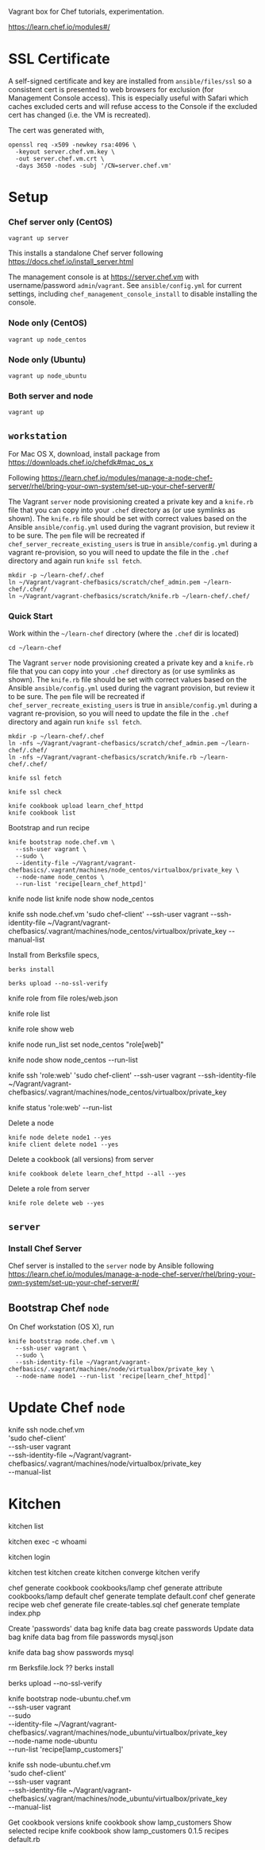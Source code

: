 
Vagrant box for Chef tutorials, experimentation.

https://learn.chef.io/modules#/

# SSL Certificate

A self-signed certificate and key are installed from `ansible/files/ssl`
so a consistent cert is presented to web browsers for exclusion (for
Management Console access). This is especially useful with Safari which
caches excluded certs and will refuse access to the Console if the
excluded cert has changed (i.e. the VM is recreated).

The cert was generated with,

````
openssl req -x509 -newkey rsa:4096 \
  -keyout server.chef.vm.key \
  -out server.chef.vm.crt \
  -days 3650 -nodes -subj '/CN=server.chef.vm'
````

# Setup

### Chef server only (CentOS)

```
vagrant up server
```

This installs a standalone Chef server following https://docs.chef.io/install_server.html

The management console is at https://server.chef.vm with
username/password `admin`/`vagrant`. See `ansible/config.yml` for
current settings, including `chef_management_console_install` to disable
installing the console.


### Node only (CentOS)

```
vagrant up node_centos
```

### Node only (Ubuntu)

```
vagrant up node_ubuntu
```

### Both server and node

```
vagrant up
```

## `workstation`

For Mac OS X, download, install package from https://downloads.chef.io/chefdk#mac_os_x

Following https://learn.chef.io/modules/manage-a-node-chef-server/rhel/bring-your-own-system/set-up-your-chef-server#/

The Vagrant `server` node provisioning created a private key and a
`knife.rb` file that you can copy into your `.chef` directory as (or use
symlinks as shown). The `knife.rb` file should be set with correct
values based on the Ansible `ansible/config.yml` used during the vagrant
provision, but review it to be sure. The `pem` file will be recreated if
`chef_server_recreate_existing_users` is true in `ansible/config.yml`
during a vagrant re-provision, so you will need to update the file in
the `.chef` directory and again run `knife ssl fetch`.

````
mkdir -p ~/learn-chef/.chef
ln ~/Vagrant/vagrant-chefbasics/scratch/chef_admin.pem ~/learn-chef/.chef/
ln ~/Vagrant/vagrant-chefbasics/scratch/knife.rb ~/learn-chef/.chef/
````


### Quick Start


Work within the `~/learn-chef` directory (where the `.chef` dir is located)

```
cd ~/learn-chef
````


The Vagrant `server` node provisioning created a private key and a
`knife.rb` file that you can copy into your `.chef` directory as (or use
symlinks as shown). The `knife.rb` file should be set with correct
values based on the Ansible `ansible/config.yml` used during the vagrant
provision, but review it to be sure. The `pem` file will be recreated if
`chef_server_recreate_existing_users` is true in `ansible/config.yml`
during a vagrant re-provision, so you will need to update the file in
the `.chef` directory and again run `knife ssl fetch`.

````
mkdir -p ~/learn-chef/.chef
ln -nfs ~/Vagrant/vagrant-chefbasics/scratch/chef_admin.pem ~/learn-chef/.chef/
ln -nfs ~/Vagrant/vagrant-chefbasics/scratch/knife.rb ~/learn-chef/.chef/
````


````
knife ssl fetch
````

```
knife ssl check
````


````
knife cookbook upload learn_chef_httpd
knife cookbook list
````

Bootstrap and run recipe

````
knife bootstrap node.chef.vm \
  --ssh-user vagrant \
  --sudo \
  --identity-file ~/Vagrant/vagrant-chefbasics/.vagrant/machines/node_centos/virtualbox/private_key \
  --node-name node_centos \
  --run-list 'recipe[learn_chef_httpd]'
````

knife node list
knife node show node_centos

knife ssh node.chef.vm   'sudo chef-client'   --ssh-user vagrant   --ssh-identity-file ~/Vagrant/vagrant-chefbasics/.vagrant/machines/node_centos/virtualbox/private_key   --manual-list


Install from Berksfile specs,

````
berks install
````

````
berks upload --no-ssl-verify
````


knife role from file roles/web.json

knife role list

knife role show web

knife node run_list set node_centos "role[web]"

knife node show node_centos --run-list

knife ssh 'role:web'   'sudo chef-client'   --ssh-user vagrant   --ssh-identity-file ~/Vagrant/vagrant-chefbasics/.vagrant/machines/node_centos/virtualbox/private_key

knife status 'role:web' --run-list

Delete a node

```
knife node delete node1 --yes
knife client delete node1 --yes
```


Delete a cookbook (all versions) from server

````
knife cookbook delete learn_chef_httpd --all --yes
````

Delete a role from server

````
knife role delete web --yes
````

## `server`

### Install Chef Server

Chef server is installed to the `server` node by Ansible following
https://learn.chef.io/modules/manage-a-node-chef-server/rhel/bring-your-own-system/set-up-your-chef-server#/


## Bootstrap Chef `node`

On Chef workstation (OS X), run

````
knife bootstrap node.chef.vm \
  --ssh-user vagrant \
  --sudo \
  --ssh-identity-file ~/Vagrant/vagrant-chefbasics/.vagrant/machines/node/virtualbox/private_key \
  --node-name node1 --run-list 'recipe[learn_chef_httpd]'
````

# Update Chef `node`

knife ssh node.chef.vm \
  'sudo chef-client' \
  --ssh-user vagrant \
  --ssh-identity-file ~/Vagrant/vagrant-chefbasics/.vagrant/machines/node/virtualbox/private_key \
  --manual-list






# Kitchen


kitchen list

kitchen exec -c whoami

kitchen login

kitchen test
  kitchen create
  kitchen converge
  kitchen verify



chef generate cookbook cookbooks/lamp
chef generate attribute cookbooks/lamp default
chef generate template default.conf
chef generate recipe web
chef generate file create-tables.sql
chef generate template index.php

Create 'passwords' data bag
knife data bag create passwords
Update data bag
knife data bag from file passwords mysql.json

knife data bag show passwords mysql

rm Berksfile.lock ??
berks install

berks upload --no-ssl-verify

knife bootstrap node-ubuntu.chef.vm \
  --ssh-user vagrant\
  --sudo \
  --identity-file ~/Vagrant/vagrant-chefbasics/.vagrant/machines/node_ubuntu/virtualbox/private_key \
  --node-name node-ubuntu \
  --run-list 'recipe[lamp_customers]'



knife ssh node-ubuntu.chef.vm \
  'sudo chef-client' \
  --ssh-user vagrant \
  --ssh-identity-file ~/Vagrant/vagrant-chefbasics/.vagrant/machines/node_ubuntu/virtualbox/private_key \
  --manual-list



Get cookbook versions
knife cookbook show lamp_customers
Show selected recipe
knife cookbook show lamp_customers 0.1.5  recipes default.rb

